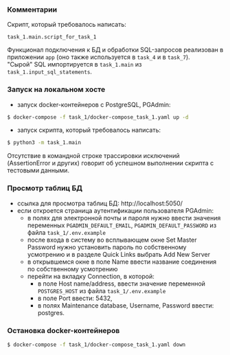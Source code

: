 ### Комментарии
Скрипт, который требовалось написать:

`task_1.main.script_for_task_1`

Функционал подключения к БД и обработки SQL-запросов реализован в приложении `app` 
(оно также используется в `task_4` и в `task_7`).\
"Сырой" SQL импортируется в `task_1.main` из `task_1.input_sql_statements`.
### Запуск на локальном хосте
- запуск docker-контейнеров с PostgreSQL, PGAdmin:
```bash
$ docker-compose -f task_1/docker-compose_task_1.yaml up -d
```
- запуск скрипта, который требовалось написать:
```bash
$ python3 -m task_1.main
```
Отсутствие в командной строке трассировки исключений (AssertionError и других)
говорит об успешном выполнении скрипта с тестовыми данными.
### Просмотр таблиц БД

- ссылка для просмотра таблиц БД: http://localhost:5050/
- если откроется страница аутентификации пользователя PGAdmin:
  - в полях для электронной почты и пароля нужно ввести значения переменных 
  ```PGADMIN_DEFAULT_EMAIL```, ```PGADMIN_DEFAULT_PASSWORD``` из файла ```task_1/.env.example```
  - после входа в систему во всплывающем окне Set Master Password нужно установить пароль по 
  собственному усмотрению и в разделе Quick Links выбрать Add New Server
  - в открывшемся окне в поле Name ввести название соединения по собственному усмотрению
  - перейти на вкладку Connection, в которой:
    - в поле Host name/address, ввести значение переменной ```POSTGRES_HOST``` из файла 
    ```task_1/.env.example```
    - в поле Port ввести: 5432,
    - в полях Maintenance database, Username, Password ввести: postgres.
### Остановка docker-контейнеров
```bash
$ docker-compose -f task_1/docker-compose_task_1.yaml down
```
